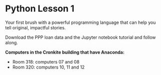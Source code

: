 # Python Lesson 1
Your first brush with a powerful programming language that can help you tell original, impactful stories. 

Download the PPP loan data and the Jupyter notebook tutorial and follow along.

<b>Computers in the Cronkite building that have Anaconda:</b> 
<ul>
<li>Room 318: computers 07 and 08</li> 

<li>Room 320: computers 10, 11 and 12</li>
</ul>

